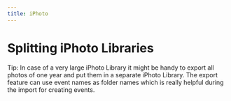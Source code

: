 ```yaml
---
title: iPhoto
---
```


# Splitting iPhoto Libraries
Tip: In case of a very large iPhoto Library it might be handy to export all photos of one year and put them in a separate iPhoto Library. The export feature can use event names as folder names which is really helpful during the import for creating events.
